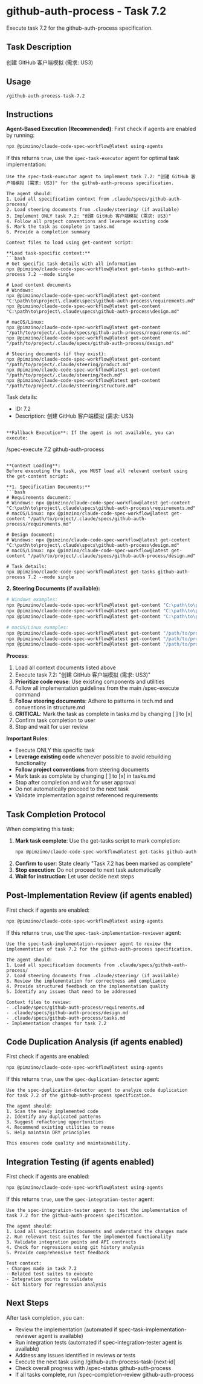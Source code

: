 # github-auth-process - Task 7.2

Execute task 7.2 for the github-auth-process specification.

## Task Description
创建 GitHub 客户端模拟 (需求: US3)

## Usage
```
/github-auth-process-task-7.2
```

## Instructions

**Agent-Based Execution (Recommended)**: First check if agents are enabled by running:

```bash
npx @pimzino/claude-code-spec-workflow@latest using-agents
```

If this returns `true`, use the `spec-task-executor` agent for optimal task implementation:

```
Use the spec-task-executor agent to implement task 7.2: "创建 GitHub 客户端模拟 (需求: US3)" for the github-auth-process specification.

The agent should:
1. Load all specification context from .claude/specs/github-auth-process/
2. Load steering documents from .claude/steering/ (if available)
3. Implement ONLY task 7.2: "创建 GitHub 客户端模拟 (需求: US3)"
4. Follow all project conventions and leverage existing code
5. Mark the task as complete in tasks.md
6. Provide a completion summary

Context files to load using get-content script:

**Load task-specific context:**
```bash
# Get specific task details with all information
npx @pimzino/claude-code-spec-workflow@latest get-tasks github-auth-process 7.2 --mode single

# Load context documents
# Windows:
npx @pimzino/claude-code-spec-workflow@latest get-content "C:\path\to\project\.claude\specs\github-auth-process\requirements.md"
npx @pimzino/claude-code-spec-workflow@latest get-content "C:\path\to\project\.claude\specs\github-auth-process\design.md"

# macOS/Linux:
npx @pimzino/claude-code-spec-workflow@latest get-content "/path/to/project/.claude/specs/github-auth-process/requirements.md"
npx @pimzino/claude-code-spec-workflow@latest get-content "/path/to/project/.claude/specs/github-auth-process/design.md"

# Steering documents (if they exist):
npx @pimzino/claude-code-spec-workflow@latest get-content "/path/to/project/.claude/steering/product.md"
npx @pimzino/claude-code-spec-workflow@latest get-content "/path/to/project/.claude/steering/tech.md"
npx @pimzino/claude-code-spec-workflow@latest get-content "/path/to/project/.claude/steering/structure.md"
```

Task details:
- ID: 7.2
- Description: 创建 GitHub 客户端模拟 (需求: US3)
```

**Fallback Execution**: If the agent is not available, you can execute:
```
/spec-execute 7.2 github-auth-process
```

**Context Loading**:
Before executing the task, you MUST load all relevant context using the get-content script:

**1. Specification Documents:**
```bash
# Requirements document:
# Windows: npx @pimzino/claude-code-spec-workflow@latest get-content "C:\path\to\project\.claude\specs\github-auth-process\requirements.md"
# macOS/Linux: npx @pimzino/claude-code-spec-workflow@latest get-content "/path/to/project/.claude/specs/github-auth-process/requirements.md"

# Design document:
# Windows: npx @pimzino/claude-code-spec-workflow@latest get-content "C:\path\to\project\.claude\specs\github-auth-process\design.md"
# macOS/Linux: npx @pimzino/claude-code-spec-workflow@latest get-content "/path/to/project/.claude/specs/github-auth-process/design.md"

# Task details:
npx @pimzino/claude-code-spec-workflow@latest get-tasks github-auth-process 7.2 --mode single
```

**2. Steering Documents (if available):**
```bash
# Windows examples:
npx @pimzino/claude-code-spec-workflow@latest get-content "C:\path\to\project\.claude\steering\product.md"
npx @pimzino/claude-code-spec-workflow@latest get-content "C:\path\to\project\.claude\steering\tech.md"
npx @pimzino/claude-code-spec-workflow@latest get-content "C:\path\to\project\.claude\steering\structure.md"

# macOS/Linux examples:
npx @pimzino/claude-code-spec-workflow@latest get-content "/path/to/project/.claude/steering/product.md"
npx @pimzino/claude-code-spec-workflow@latest get-content "/path/to/project/.claude/steering/tech.md"
npx @pimzino/claude-code-spec-workflow@latest get-content "/path/to/project/.claude/steering/structure.md"
```

**Process**:
1. Load all context documents listed above
2. Execute task 7.2: "创建 GitHub 客户端模拟 (需求: US3)"
3. **Prioritize code reuse**: Use existing components and utilities
4. Follow all implementation guidelines from the main /spec-execute command
5. **Follow steering documents**: Adhere to patterns in tech.md and conventions in structure.md
6. **CRITICAL**: Mark the task as complete in tasks.md by changing [ ] to [x]
7. Confirm task completion to user
8. Stop and wait for user review

**Important Rules**:
- Execute ONLY this specific task
- **Leverage existing code** whenever possible to avoid rebuilding functionality
- **Follow project conventions** from steering documents
- Mark task as complete by changing [ ] to [x] in tasks.md
- Stop after completion and wait for user approval
- Do not automatically proceed to the next task
- Validate implementation against referenced requirements

## Task Completion Protocol
When completing this task:
1. **Mark task complete**: Use the get-tasks script to mark completion:
   ```bash
   npx @pimzino/claude-code-spec-workflow@latest get-tasks github-auth-process 7.2 --mode complete
   ```
2. **Confirm to user**: State clearly "Task 7.2 has been marked as complete"
3. **Stop execution**: Do not proceed to next task automatically
4. **Wait for instruction**: Let user decide next steps

## Post-Implementation Review (if agents enabled)
First check if agents are enabled:
```bash
npx @pimzino/claude-code-spec-workflow@latest using-agents
```

If this returns `true`, use the `spec-task-implementation-reviewer` agent:

```
Use the spec-task-implementation-reviewer agent to review the implementation of task 7.2 for the github-auth-process specification.

The agent should:
1. Load all specification documents from .claude/specs/github-auth-process/
2. Load steering documents from .claude/steering/ (if available)
3. Review the implementation for correctness and compliance
4. Provide structured feedback on the implementation quality
5. Identify any issues that need to be addressed

Context files to review:
- .claude/specs/github-auth-process/requirements.md
- .claude/specs/github-auth-process/design.md
- .claude/specs/github-auth-process/tasks.md
- Implementation changes for task 7.2
```

## Code Duplication Analysis (if agents enabled)
First check if agents are enabled:
```bash
npx @pimzino/claude-code-spec-workflow@latest using-agents
```

If this returns `true`, use the `spec-duplication-detector` agent:

```
Use the spec-duplication-detector agent to analyze code duplication for task 7.2 of the github-auth-process specification.

The agent should:
1. Scan the newly implemented code
2. Identify any duplicated patterns
3. Suggest refactoring opportunities
4. Recommend existing utilities to reuse
5. Help maintain DRY principles

This ensures code quality and maintainability.
```

## Integration Testing (if agents enabled)
First check if agents are enabled:
```bash
npx @pimzino/claude-code-spec-workflow@latest using-agents
```

If this returns `true`, use the `spec-integration-tester` agent:

```
Use the spec-integration-tester agent to test the implementation of task 7.2 for the github-auth-process specification.

The agent should:
1. Load all specification documents and understand the changes made
2. Run relevant test suites for the implemented functionality
3. Validate integration points and API contracts
4. Check for regressions using git history analysis
5. Provide comprehensive test feedback

Test context:
- Changes made in task 7.2
- Related test suites to execute
- Integration points to validate
- Git history for regression analysis
```

## Next Steps
After task completion, you can:
- Review the implementation (automated if spec-task-implementation-reviewer agent is available)
- Run integration tests (automated if spec-integration-tester agent is available)
- Address any issues identified in reviews or tests
- Execute the next task using /github-auth-process-task-[next-id]
- Check overall progress with /spec-status github-auth-process
- If all tasks complete, run /spec-completion-review github-auth-process
